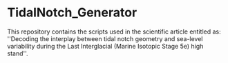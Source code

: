 # TidalNotch_Generator
This repository contains the scripts used in the scientific article entitled as: ''Decoding the interplay between tidal notch geometry and sea-level variability during the Last Interglacial (Marine Isotopic Stage 5e) high stand''. 
